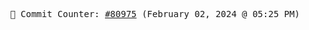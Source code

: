 <p align="center">
    <samp>
        📮 Commit Counter: <a href="https://github.com/Javascript-void0/Javascript-void0/commits/main">#80975</a> (February 02, 2024 @ 05:25 PM)
    </samp>
</p>